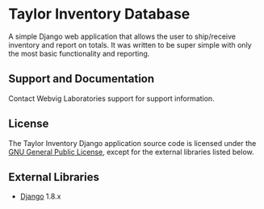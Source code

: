 # Taylor Inventory Database
A simple Django web application that allows the user to ship/receive inventory and report on totals.  It was written to be super simple with only the most basic functionality and reporting.

## Support and Documentation

Contact Webvig Laboratories support for support information.

## License

The Taylor Inventory Django application source code is licensed under the [GNU General Public License](http://www.gnu.org/licenses/gpl.html), except for the external libraries listed below.

## External Libraries
+ [Django](https://www.djangoproject.com/) 1.8.x